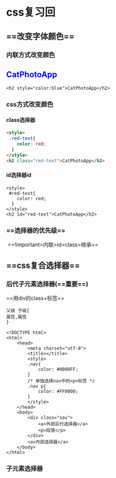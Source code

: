 # css复习回

## ==改变字体颜色==

### 内联方式改变颜色

<h2 style="color:blue">CatPhotoApp</h2>

~~~
<h2 style="color:blue">CatPhotoApp</h2>
~~~

### css方式改变颜色

#### class选择器

~~~html
<style>
 .red-text{
    color: red;
  }
</style>
<h2 class="red-text">CatPhotoApp</h2>
~~~

#### id选择器id

~~~
<style>
 #red-text{
    color: red;
  }
</style>
<h2 id="red-text">CatPhotoApp</h2>
~~~

### ==选择器的优先级==

​	==!important>内联>id>class>继承==

## ==css复合选择器==

### 后代子元素选择器(==重要==)

==用div的class+标签==

~~~
父级 子级{
属性,属性
}
~~~

~~~
<!DOCTYPE html>
<html>
	<head>
		<meta charset="utf-8">
		<title></title>
		<style>
		.nav{
			color: #0000FF;
		}
		/* 单独选择nav中的<p>标签 */
		.nav p{
			color: #FF0000;
		}
		</style>
	</head>
	<body>
		<div class="nav">
			<a>外部后代选择器</a>
			<p>段落</p>
		</div>
		<a>内部选择器</a>
	</body>
</html>
~~~

### 子元素选择器

<!DOCTYPE html>
<html>
	<head>
		<meta charset="utf-8">
		<title></title>
		<style>
		/* 子类选择器

		父类>子类
		只适用于下一层,不适用于下两层,
		如第二个div中<strong>被<p>包裹,那么就不会被选择
		因为<strong>在<div>下两层
		*/
		div>strong{
			color: #FF0000;
		}
		</style>
	</head>
	<body>
		<div >
			<strong>好日子</strong>
			<strong>好日子</strong>
			<strong>好日子</strong>
		</div>
		<div >
			<!-- 第二层 -->
			<p>
				<!-- 第三层 -->
			<strong>好日子</strong>
			<strong>好日子</strong>
			<strong>好日子</strong>
			</p>
		</div>
	</body>
### 交集选择器

类名(例如:p).class名(red)

~~~
<!DOCTYPE html>
<html>
	<head>
		<meta charset="utf-8">
		<title></title>
		<style>
	/* 交集选择器 
	   p和red的交集
	   这样可以保证
	  当只需要一段p红色时不会影响到其他的p
	*/
		p.red{
			color: red;
		}
		</style>
	</head>
	<body>
		<p class="red">红色</p>
		<p class="red">红色</p>
		<p class="red">红色</p>
		<div class="red">红色</div>
		<div class="red">红色</div>
		<div class="red">红色</div>
		<p>蓝色</p>
		<p>蓝色</p>
		<p>蓝色</p>
	</body>
</html>
~~~

### 并集选择器

希望某些元素一并都拥有某种颜色,并方便写代码

把选择器放在左边,然后每个选择器用逗号(,)隔开

~~~
<!DOCTYPE html>
<html>
	<head>
		<meta charset="utf-8">
		<title></title>
	</head>
	<style>
	p,
	span,
	.red{
		color: #FF0000;
	}
	</style>
	<body>
		
		<p>好日子</p>
		<span>好日子</span>
		<div id="red">
			<p>
				好日子
			</p>
		</div>
	</body>
</html>

~~~

### 多类选择器

当想选择多个类时,用多个(.)链接

但当选择器中找不到相应的的class时就会失效

~~~
<html>
<head>
<style type="text/css">
.important {font-weight:bold;}
.warning {font-style:italic;}
.important.warning {background:silver;}
</style>
</head>

<body>
<p class="important">This paragraph is very important.</p>

<p class="warning">This is a warning.</p>

<p class="important urgent warning">This paragraph is a very important warning.</p>

<p>This is a paragraph.</p>

<p>...</p>
</body>
</html>
~~~

### 属性选择器(==重要==)

```
<!DOCTYPE html>
<html>
	<head>
		<meta charset="utf-8">
		<title></title>
		<!-- base 默认网页跳转方式 -->
		<base target="_blank" />
		<style>
		h2[title]{
			color: #00FFFF;
			title
		}
		a[href]{
		color: #bf9c1c;
		}
		/* 图片选择器 */
		img[title="百度"]{
			border: 1px dashed #FF0000;
		}
		/* 选择有特定属性值的元素 
		且不能相差丝毫
		如下方,多个[title="属性选择器1"]便会失效
		*/
	   a[href="https://www.w3school.com.cn/css/css_selector_attribute.asp"][title="属性选择器"][class="skyblue"]{
		   color: skyblue;
	   }
	   /* 根据部分属性值选择 */
	  p[class~=important]{
		  color: #FF0000;
	  }
	  /* 字符串匹配属性选择器 
		^="def" "def"开头的所有元素
		$="def" "def"结尾的所有元素
		*="def" 子串包含"def"的所有元素
	  */
	  h1[title^="def"]{
		  color: aqua;
	  }
	  h1[title$="def"]{
		  color: #BF9C1C;
	  }
	  [title*="def"]{
		  color: chartreuse;
	  }
		</style>
	</head>
	<body>
		<h3>简单属性选择器</h3>
		<a href="css后代选择器.html" >后代选择器</a>
		<h2 title="你好世界">你好世界</h2>
		<h3 title="你好世界">垃圾的世界</h3>
		<h3>图片属性选择器</h3>
		<img src="../../img/百度.png" title="百度">
		<h3>特定属性值</h3>
		<a href="https://www.w3school.com.cn/css/css_selector_attribute.asp" title="属性选择器" class="skyblue">属性选择器详解</a><br />
		<h3>部分选择器</h3>
		<p class="important warning">This is a paragraph.</p>
		<p class="important">This is a paragraph.</p>
		
		<h3>字符串匹配属性选择器</h3>
		<div>
			<h1 title="defstart">以def开头</h1>
			<h1 title="enddef">以def结尾</h1>
			<h1 title="includedefworld">带有def的字符串</h1>
			
		</div>
	</body>
</html>

```

### 伪类选择器(==重要==)

https://www.w3school.com.cn/css/css_pseudo_classes.asp

~~~
<!DOCTYPE html>
<html>
	<head>
		<meta charset="utf-8">
		<title></title>
		<style>
		/* 未访问的链接 */
		.one:link{
			color: #0000FF;
			text-decoration: none;
		}
		/* 已访问的链接 */
		.one:visited{
			color: #FF0000;
		}
		/*鼠标移动到链接上时*/
		.one:hover{
			color: #7FFF00;
		}
		/* 选定不松手时的链接 */
		.one:active{
			color: aquamarine;
			background-color: cyan;
			border: 2px solid #0000FF;
		}
		/* 未访问的链接 */
		a:link{
			color: #aa0000;
			text-decoration: none;
		}
		/* 已访问的链接 */
		a:visited{
			color: #55aaff;
		}
		/*鼠标移动到链接上时*/
		a:hover{
			color: #ffaaff;
		}
		/* 选定不松手时的链接 */
		a:active{
			color: aquamarine;
			background-color: cyan;
			border: 2px solid #0000FF;
		}
		</style>
	</head>
	<body>
		<h3>用类名加伪类选择</h3>
		<a href="https://www.w3school.com.cn/css/css_pseudo_classes.asp" class="one">伪类选择详情</a>
		<h3>标签名加伪类选择</h3>
		<a href="https://www.cnblogs.com/qianguyihao/p/8280814.html" class="two">伪类选择详情2</a>
	</body>
</html>


~~~

## 块级元素和行内元素（==重点==)

https://blog.csdn.net/qq_34821198/article/details/91359274

### 块级元素

常见的块级元素(自动换行， 可设置高宽 )有：

```
   div,h1-h6,p,pre,ul,ol,li,form,table,label等
```

### 行内元素

常见的行内元素（无法自动换行，无法设置宽高）有：

```
   a,img,span，i（斜体）,em（强调）,sub(下标)，sup（上标）等。
```

### 块级元素和行内元素==嵌套规则==

　　1、块元素可以嵌套行元素；

　　2、行元素可以嵌套行元素；

　　3、行元素不可以嵌套块元素；

　　4、文字类块元素不可以嵌套块元素；

　　5、容器类块元素可以嵌套块元素。

### 块级元素和行内元素的相互转换：

块级元素(比如div)和行内元素进行相互转换。

#### ==display：inline;==块级元素转化为行内元素

　　那么这个标签将变为行内元素，即：

　　　　1，此时这个div将不能设置宽度和高度了。

　　　　2，此时这个div可以和其他行内元素并排了。

#### ==display：block;==行内元素转行成块级元素

　　那么这个span标签将变为块级标签，即：

　　　　1，此时这个span能够设置宽度，高度。

　　　　2，此时这个span必须独占一行，其他元素无法与之并排。

　　　　3，如果不设置宽度，将占满父级。

#### ==display：inline-block==

块,行内元素转换成行内块.,display：inline-block

### 行块级元素

常见的行块级元素(拥有内在尺寸，可设置高宽，不会自动换行 )有：

```
 (button,input，textarea,select), img等
```

## 行高(line-height)

- 行高等于容器高度时,文字会垂直居中

- 如果行高大于高度 文字会偏下

- 如果行高小于高度 文字会偏上

## css背景

### 背景颜色

background-color 

```
body {
  background-color: lightblue;
}
```

####  RGBA 的透明度

A:*alpha*

```
div {
  background: rgba(0, 128, 0, 0.3) /* 30% 不透明度的绿色背景 */
}
```

###   背景图片

background-img

~~~
body {
  background-image: url("paper.gif");
}
~~~

#### 背景图片的大小

https://www.w3school.com.cn/cssref/pr_background-size.asp

```
div
{
background:url(img_flwr.gif);
background-size:80px 60px;
background-repeat:no-repeat;
}
```


#### 背景图片重复

| 铺满               | 默认                          |
| ------------------ | ----------------------------- |
| 水平方向重复       | background-repeat: repeat-x   |
| 垂直方向重复       | background-repeat: repeat-y   |
| 只显示一次背景图像 | background-repeat: no-repeat; |

#### 背景图片的位置

https://www.w3school.com.cn/cssref/pr_background-position.asp

 background-position

| top left (左上)(顺序无关) | 如果您仅规定了一个关键词，那么第二个值将是"center"。默认值：0% 0%。 |
| ------------------------- | ------------------------------------------------------------ |
| x% y%(有顺序)             | 第一个值是水平位置，第二个值是垂直位置。左上角是 0% 0%。右下角是 100% 100%。如果您仅规定了一个值，另一个值将是 50%。 |
| xpos ypos                 | 第一个值是水平位置，第二个值是垂直位置。左上角是 0 0。单位是像素 (0px 0px) 或任何其他的 CSS 单位。如果您仅规定了一个值，另一个值将是50%。您可以混合使用 % 和 position 值。 |

#### 背景附着

https://www.cnblogs.com/Renyi-Fan/p/12300232.html

| 值      | 描述                                                    |
| :------ | :------------------------------------------------------ |
| scroll  | 默认值。背景图像会随着页面其余部分的滚动而移动。        |
| fixed   | 当页面的其余部分滚动时，背景图像不会移动。              |
| inherit | 规定应该从父元素继承 background-attachment 属性的设置。 |

## 权重(优先级)

https://www.cnblogs.com/cnblogs-jcy/p/8574177.html

| 标签选择器         | 计算权重公式 |
| ------------------ | ------------ |
| 继承或者*          | 0,0,0,0      |
| 标签选择器         | 0,0,0,1      |
| 每个类,伪类(class) | 0,0,1,0      |
| 每个id             | 0,1,0,0      |
| 每个行内样式       | 1,0,0,0      |
| 每个!important     | 无穷大       |

1. 权重高的优先
2. 相同权重下,采取后者优先的原则
3. css属性后面加 !important 时，无条件绝对优先

